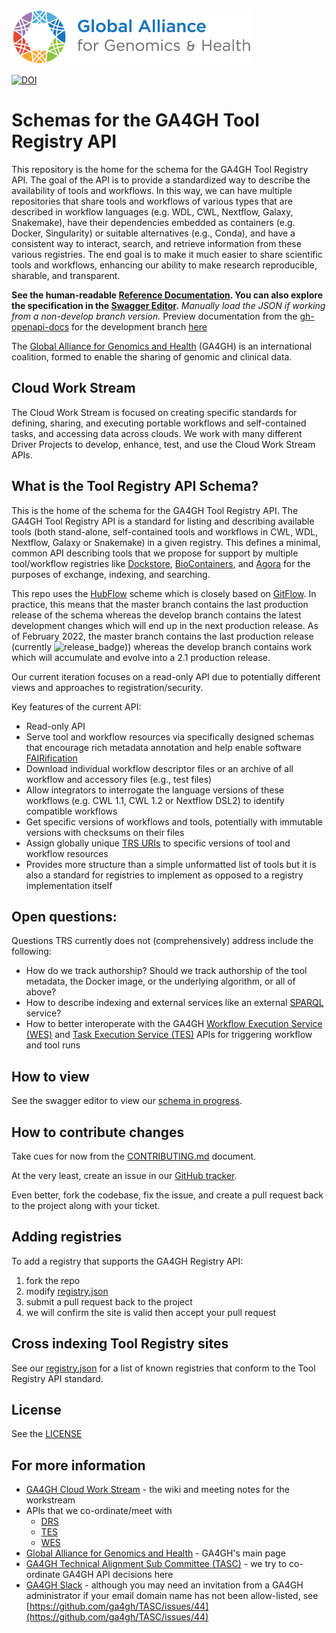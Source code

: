 ![ga4gh logo](https://raw.githubusercontent.com/dockstore/dockstore-ui2/2.7.4/images/high-res/ga4gh.png)

[![DOI](https://zenodo.org/badge/DOI/10.5281/zenodo.1193735.svg)](https://doi.org/10.5281/zenodo.1193735)


Schemas for the GA4GH Tool Registry API
=======================================

This repository is the home for the schema for the GA4GH Tool Registry API.  The goal of the API is to provide a standardized way to describe the availability of tools and workflows.  In this way, we can have multiple repositories that share tools and workflows of various types that are described in workflow languages (e.g. WDL, CWL, Nextflow, Galaxy, Snakemake), have their dependencies embedded as containers (e.g. Docker, Singularity) or suitable alternatives (e.g., Conda), and have a consistent way to interact, search, and retrieve information from these various registries.  The end goal is to make it much easier to share scientific tools and workflows, enhancing our ability to make research reproducible, sharable, and transparent.

**See the human-readable [Reference Documentation](https://ga4gh.github.io/tool-registry-service-schemas). You can also explore the specification in the [Swagger Editor](https://editor.swagger.io/?url=https://raw.githubusercontent.com/ga4gh/tool-registry-schemas/develop/openapi/openapi.yaml).**  *Manually load the JSON if working from a non-develop branch version.* Preview documentation from the [gh-openapi-docs](https://github.com/ga4gh/gh-openapi-docs) for the development branch [here](https://ga4gh.github.io/tool-registry-service-schemas/preview/develop/docs/index.html)

The [Global Alliance for Genomics and Health](http://genomicsandhealth.org/) (GA4GH) is an international
coalition, formed to enable the sharing of genomic and clinical data.

Cloud Work Stream
----------------------------------

The Cloud Work Stream is focused on creating specific standards for defining, sharing, and executing portable workflows and self-contained tasks, and accessing data across clouds.
We work with many different Driver Projects to develop, enhance, test, and use the Cloud Work Stream APIs.

What is the Tool Registry API Schema?
-------------------------------------

This is the home of the schema for the GA4GH Tool Registry API. The GA4GH Tool Registry API is a standard for listing and describing available tools (both stand-alone, self-contained tools and workflows in CWL, WDL, Nextflow, Galaxy or Snakemake) in a given registry. This defines a minimal, common API describing tools that we propose for support by multiple tool/workflow registries like [Dockstore](https://www.dockstore.org/), [BioContainers](https://biocontainers.pro), and [Agora](https://github.com/broadinstitute/agora) for the purposes of exchange, indexing, and searching.

This repo uses the [HubFlow](https://datasift.github.io/gitflow/) scheme which is closely based on [GitFlow](https://nvie.com/posts/a-successful-git-branching-model/). In practice, this means that the master branch contains the last production release of the schema whereas the develop branch contains the latest development changes which will end up in the next production release. 
As of February 2022,  the master branch contains the last production release (currently ![release_badge](https://img.shields.io/github/v/tag/ga4gh/tool-registry-service-schemas))) whereas the develop branch contains work which will accumulate and evolve into a 2.1 production release.

Our current iteration focuses on a read-only API due to potentially different views and approaches to registration/security.

Key features of the current API:

* Read-only API
* Serve tool and workflow resources via specifically designed schemas that encourage rich metadata annotation and help enable software [FAIRification](https://doi.org/10.1038/s41597-022-01710-x)
* Download individual workflow descriptor files or an archive of all workflow and accessory files (e.g., test files)
* Allow integrators to interrogate the language versions of these workflows (e.g. CWL 1.1, CWL 1.2 or Nextflow DSL2) to identify compatible workflows
* Get specific versions of workflows and tools, potentially with immutable versions with checksums on their files
* Assign globally unique [TRS URIs](https://ga4gh.github.io/tool-registry-service-schemas/DataModel/) to specific versions of tool and workflow resources
* Provides more structure than a simple unformatted list of tools but it is also a standard for registries to implement as opposed to a registry implementation itself

Open questions:
---------------

Questions TRS currently does not (comprehensively) address include the following:

* How do we track authorship? Should we track authorship of the tool metadata, the Docker image, or the underlying algorithm, or all of above?
* How to describe indexing and external services like an external [SPARQL](https://github.com/common-workflow-language/workflows#sparql) service?
* How to better interoperate with the GA4GH [Workflow Execution Service (WES)](https://github.com/ga4gh/workflow-execution-service-schemas) and [Task Execution Service (TES)](https://github.com/ga4gh/task-execution-schemas/) APIs for triggering workflow and tool runs


How to view
------------

See the swagger editor to view our [schema in progress](https://editor.swagger.io/?url=https://raw.githubusercontent.com/ga4gh/tool-registry-schemas/develop/openapi/openapi.yaml).


How to contribute changes
-------------------------

Take cues for now from the [CONTRIBUTING.md](https://github.com/ga4gh/tool-registry-service-schemas/blob/develop/CONTRIBUTING.md) document.

At the very least, create an issue in our [GitHub tracker](https://github.com/ga4gh/tool-registry-schemas/issues).

Even better, fork the codebase, fix the issue, and create a pull request back to the project along with your ticket.

Adding registries
-----------------

To add a registry that supports the GA4GH Registry API:

1. fork the repo
1. modify [registry.json](registry.json)
1. submit a pull request back to the project
1. we will confirm the site is valid then accept your pull request

Cross indexing Tool Registry sites
----------------------------------

See our [registry.json](registry.json) for a list of known registries that conform to the Tool Registry API standard.

License
-------

See the [LICENSE](LICENSE)

For more information
--------------------

* [GA4GH Cloud Work Stream](https://github.com/ga4gh/wiki/wiki) - the wiki and meeting notes for the workstream
* APIs that we co-ordinate/meet with
  * [DRS](https://github.com/ga4gh/wiki/wiki/Data-Repository-Service)
  * [TES](https://github.com/ga4gh/wiki/wiki/Task-Execution-Service)
  * [WES](https://github.com/ga4gh/wiki/wiki/Workflow-Execution-Service)
* [Global Alliance for Genomics and Health](https://www.ga4gh.org/) - GA4GH's main page
* [GA4GH Technical Alignment Sub Committee (TASC)](https://github.com/ga4gh/TASC) - we try to co-ordinate GA4GH API decisions here
* [GA4GH Slack](https://ga4gh.slack.com/) - although you may need an invitation from a GA4GH administrator if your email domain name has not been allow-listed, see [https://github.com/ga4gh/TASC/issues/44](https://github.com/ga4gh/TASC/issues/44)
